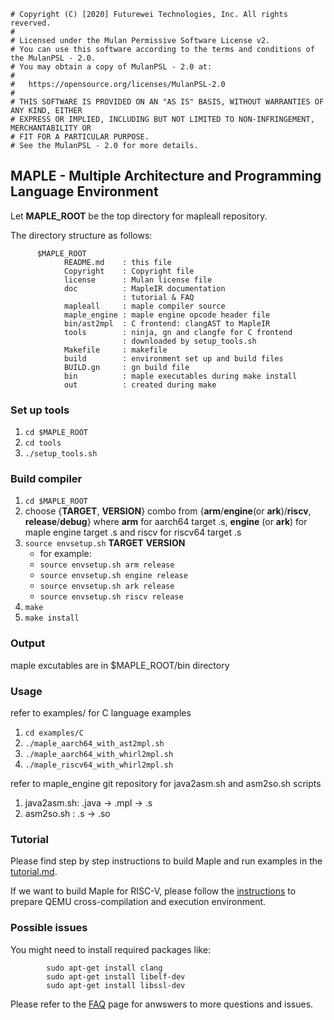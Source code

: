 ```
# Copyright (C) [2020] Futurewei Technologies, Inc. All rights reverved.
#
# Licensed under the Mulan Permissive Software License v2.
# You can use this software according to the terms and conditions of the MulanPSL - 2.0.
# You may obtain a copy of MulanPSL - 2.0 at:
#
#   https://opensource.org/licenses/MulanPSL-2.0
#
# THIS SOFTWARE IS PROVIDED ON AN "AS IS" BASIS, WITHOUT WARRANTIES OF ANY KIND, EITHER
# EXPRESS OR IMPLIED, INCLUDING BUT NOT LIMITED TO NON-INFRINGEMENT, MERCHANTABILITY OR
# FIT FOR A PARTICULAR PURPOSE.
# See the MulanPSL - 2.0 for more details.
```

## MAPLE - Multiple Architecture and Programming Language Environment

Let **MAPLE_ROOT** be the top directory for mapleall repository.

The directory structure as follows:

```
      $MAPLE_ROOT
            README.md    : this file
            Copyright    : Copyright file
            license      : Mulan license file
            doc          : MapleIR documentation
                         : tutorial & FAQ
            mapleall     : maple compiler source
            maple_engine : maple engine opcode header file
            bin/ast2mpl  : C frontend: clangAST to MapleIR
            tools        : ninja, gn and clangfe for C frontend
                         : downloaded by setup_tools.sh
            Makefile     : makefile
            build        : environment set up and build files
            BUILD.gn     : gn build file
            bin          : maple executables during make install
            out          : created during make
```

### Set up tools
1. `cd $MAPLE_ROOT`
2. `cd tools`
3. `./setup_tools.sh`

### Build compiler
1. `cd $MAPLE_ROOT`
2. choose {**TARGET**, **VERSION**} combo from {**arm**/**engine**(or **ark**)/**riscv**, **release**/**debug**}
   where **arm** for aarch64 target .s, **engine** (or **ark**) for maple engine target .s and riscv for riscv64 target .s
3. `source envsetup.sh` **TARGET** **VERSION**
   * for example:
   * `source envsetup.sh arm release`
   * `source envsetup.sh engine release`
   * `source envsetup.sh ark release`
   * `source envsetup.sh riscv release`
4. `make`
5. `make install`

### Output
maple excutables are in $MAPLE_ROOT/bin directory

### Usage
refer to examples/ for C language examples
1. `cd examples/C`
2. `./maple_aarch64_with_ast2mpl.sh`
3. `./maple_aarch64_with_whirl2mpl.sh`
3. `./maple_riscv64_with_whirl2mpl.sh`


refer to maple_engine git repository for java2asm.sh and asm2so.sh scripts
1. java2asm.sh: .java -> .mpl -> .s
2. asm2so.sh  : .s -> .so

### Tutorial
Please find step by step instructions to build Maple and run examples in the [tutorial.md](./doc/tutorial.md).

If we want to build Maple for RISC-V, please follow the [instructions](./doc/setup_riscv_qemu_env.md) to prepare QEMU cross-compilation and execution environment.

### Possible issues
You might need to install required packages like:
```
        sudo apt-get install clang
        sudo apt-get install libelf-dev
        sudo apt-get install libssl-dev
```

Please refer to the [FAQ](./doc/tutorial.md#faq-and-errors) page for anwswers to more questions and issues.
